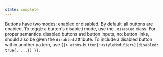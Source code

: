 ```yaml
---
state: complete
---
```


Buttons have two modes: enabled or disabled. By default, all buttons are enabled. To toggle a button's disabled mode, use the `.disabled` class. For proper semantics, disabled buttons and button inputs, not button links, should also be given the `disabled` attribute. To include a disabled button within another pattern, use `{{> atoms-button{:<styleModifier>}(disabled: true{, ...}) }}`.